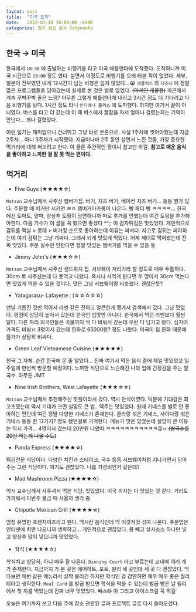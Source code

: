 ```yaml
---
layout: post
title:  "미국 도착"
date:   2022-01-18 10:00:00 -0500
categories: 일기 꿀팁 음식 DohyeonKo
---
```


## 한국 → 미국

한국에서 `18:30` 에 출발하는 비행기를 타고 미국 애틀랜타에 도착했다. 도착하니까 미국 시간으로 `19:00` 정도 였다. 살면서 이정도로 비행기를 오래 타본 적이 없었다. 세부, 일본이 전부였던 내게 12시간이 넘는 비행은 쉽지 않았다...😭 `넷플릭스` 와 `디즈니` 에 정말 많은 프로그램들을 담아갔는데 실제로 본 것은 별로 없었다. ~~(아케인 개꿀잼)~~ 피곤해서 계속 꾸벅꾸벅 졸은 느낌? 아무튼 그렇게 애틀랜타에 내리고 3시간 정도 더 기다리고 다음 비행기를 탔다. 1시간 정도 타니 `인디애나 폴리스` 에 도착했다. 하지만 여기서 끝이 아니였다. 버스를 타고 더 갔는데 이 때 버스에서 꿀잠을 자서 얼마나 걸렸는지는 기억이 안난다... 꽤나 걸렸었다. 

이런 일기는 재미없으니 건너뛰고 그냥 바로 본론으로. 사실 1주차에 썻어야했는데 지금 2주차... 아니 3주차가 시작됐다. 지금이나마 2주 동안 살면서 느낀 것들, 가장 중요한 먹거리에 대해 써보려고 한다. 아 물론 주관적인 평이니 참고만 하길. **참고로 매운 음식을 좋아하고 느끼한 걸 잘 못 먹는 편이다.** 

## 먹거리

- Five Guys (★★★★☆)

`Matson` 교수님께서 사주신 햄버거집. 버거, 치즈 버거, 베이컨 치즈 버거... 등등 뭔가 많다. 주문할 때 버거만 시키면 ㄹㅇ 햄버거마카롱이 나온다. 빵 패티 빵 ㅋㅋㅋㅋ... 한국에선 토마토, 양파, 양상추 토핑이 당연하니까 따로 추가를 안했는데 여긴 토핑을 추가해야한다. 다음 기수가 이 글을 꼭 봤으면 좋겠다 ^^;; 아 감자튀김은 맛있었다. 개인적으로 감튀를 맥날 > 롯데 > 버거킹 순으로 좋아하는데 이유는 짜서다. 자고로 감튀는 짜야하는데 여기 감튀는 그냥 개짜다. 그래서 되게 맛있게 먹었다. 어제 제대로 먹어봤는데 진짜 맛있다. 주문 실수만 안한다면 정말 맛있는 햄버거를 먹을 수 있을 듯

- Jimmy John's (★★★☆☆)

`Matson` 교수님께서 사주신 샌드위치 집. 서브웨이 저리가라 할 정도로 매우 두툼하다. 30cm 로 사주셨는데 다 못먹고 나왔다. 혹시나 사먹게 된다면 두 명이서 30cm 먹는다면 맛있게 먹을 수 있을 것이다. 맛은 그냥 서브웨이랑 비슷했다. 괜찮은듯?

- Yatagarasu- Lafayette : (☆☆☆☆☆)

맨날 기름진 것만 먹어서 라멘 같은 진하고 얼큰한게 땡겨서 검색해서 갔다. 그냥 맛없다. 평점이 상당히 높아서 갔는데 한국인 입맛엔 아니다. 한국에서 먹던 라멘보다 훨씬 달다. 다른 자리 외국인들은 국물까지 싹 다 비워서 갔는데 우린 다 남기고 왔다. 심지어 가격도 비쌈ㅠ 3명이서 갔는데 한화로 65000원? 정도 나왔다. 미국이 팁 문화 때문에 물가가 상당히 비싸다. 

- Green Leaf Vietnamese Cuisine (★★★★★)

천국 그 자체. 순간 한국에 온 줄 알았다... 진짜 여기서 먹은 음식 중에 제일 맛있었고 일주일에 한번씩 방문할 예정이다. 느끼한 식단으로 느슨해진 나의 입에 긴장감을 주는 쌀국수. 아무튼 JMT

- Nine Irish Brothers, West Lafayette (★★★☆☆)

`Matson` 교수님께서 추천해주신 핫플이라서 갔다. 역시 만석이였다. 덕분에 기대감은 최고조였는데 역시 기대가 크면 실망도 큰 법.. 맥주는 맛있었다. 원래 기네스를 별로 안 좋아하는 편인데 여긴 정말 다양한 기네스가 존재한다. 콜라랑 섞은 기네스, 사이다랑 섞은 기네스 등등 한 12가지? 정도 됐던걸로 기억한다. 메뉴가 맛은 있었는데 실망이 큰 이유는 역시 가격... 4명이서 갔는데 20만원 나왔따.ㅋㅋㅋㅋㅋㅋㅋㅋㅋㅋㅋ큐ㅠ ~~(쌀국수를 20번 먹는게 나을 수도)~~

- Panda Express (★★★★☆)

튀김전문 식당이다. 다양한 치킨과 스테이크, 국수 등등 서브웨이처럼 지나가면서 담아주는 그런 식당이다. 여기도 괜찮았다. 나름 가성비인거 같은데?

- Mad Mashroom Pizza (★★★★☆)

역시 교수님께서 사주셔서 먹은 식당. 맛있었다. 미국 피자는 다 맛있는 것 같다. 거리도 가까워서 이번주 불금 때 사올까 생각 중

- Chipotle Mexican Grill (★★★★☆)

엄청 유명한 프렌차이즈라고 한다. 멕시칸 음식인데 막 이것저것 섞여 나온다. 주문법은 인터넷에 치면 나오니까 생략하고... 개인적으로 괜찮았다. 콩 빼고 살사소스 하나만 넣고 양상추 많이 넣으니까 맛있었다.

- 학식 (★★★★☆)

학식치고 상당히, 아니 매우 잘 나온다. `Dinning Court` 라고 부르는데 교내에 여러 개가 존재한다. 지금까지 가 본 곳은 에어하트, 포트, 윌리 세 곳인데 세 곳 다 괜찮았다. 먹다보면 매번 같은 메뉴라서 살짝 물리긴 하지만 학식인 걸 감안하면 매우 매우 좋은 퀄리티라고 생각한다. `Meal Card` 를 발급 받으면 학식을 먹을 수 있는데 발급 받은 날 윌리에서 첫 끼를 먹었는데 진짜 너무 맛있었다. ~~베스타~~ 아 그리고 아이스크림 꼭 먹길

오늘은 여기까지 쓰고 다음 주에 장소 관련된 글과 프로젝트 글로 다시 돌아오겠다.